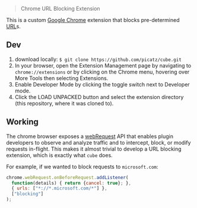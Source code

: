 
> Chrome URL Blocking Extension

This is a custom [Google Chrome](https://www.google.com/chrome/) extension that blocks pre-determined [URL](https://en.wikipedia.org/wiki/URL)s.

## Dev

1. download locally: `$ git clone https://github.com/picatz/cube.git`
2. In your browser, open the Extension Management page by navigating to `chrome://extensions` or by clicking on the Chrome menu, hovering over More Tools then selecting Extensions.
3. Enable Developer Mode by clicking the toggle switch next to Developer mode.
4. Click the LOAD UNPACKED button and select the extension directory (this repository, where it was cloned to).

## Working

The chrome browser exposes a [webRequest](https://developer.chrome.com/extensions/webRequest) API that enables plugin developers to observe and analyze traffic and to intercept, block, or modify requests in-flight. This makes it almost trivial to develop a URL blocking extension, which is exactly what `cube` does.

For example, if we wanted to block requests to `microsoft.com`:

```javascript
chrome.webRequest.onBeforeRequest.addListener(
  function(details) { return {cancel: true}; },
  { urls: ["*://*.microsoft.com/*"] },
  ["blocking"]
);
```

